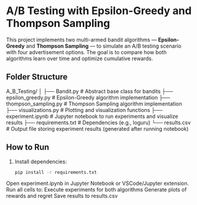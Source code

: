 # A/B Testing with Epsilon-Greedy and Thompson Sampling

This project implements two multi-armed bandit algorithms — **Epsilon-Greedy** and **Thompson Sampling** — to simulate an A/B testing scenario with four advertisement options. The goal is to compare how both algorithms learn over time and optimize cumulative rewards.

## Folder Structure

A_B_Testing/
│
├── Bandit.py # Abstract base class for bandits
├── epsilon_greedy.py # Epsilon-Greedy algorithm implementation
├── thompson_sampling.py # Thompson Sampling algorithm implementation
├── visualizations.py # Plotting and visualization functions
├── experiment.ipynb # Jupyter notebook to run experiments and visualize results
├── requirements.txt # Dependencies (e.g., loguru)
└── results.csv # Output file storing experiment results (generated after running notebook)

## How to Run

1. Install dependencies:  
   ```bash
   pip install -r requirements.txt
Open experiment.ipynb in Jupyter Notebook or VSCode/Jupyter extension.
Run all cells to:
Execute experiments for both algorithms
Generate plots of rewards and regret
Save results to results.csv
